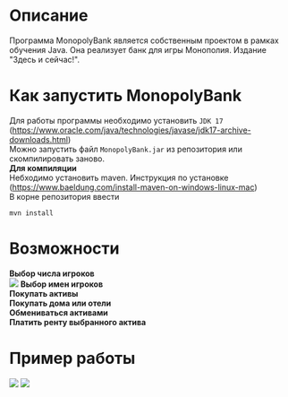 # Описание
Программа MonopolyBank является собственным проектом в рамках обучения Java.
Она реализует банк для игры Монополия. Издание "Здесь и сейчас!".
# Как запустить MonopolyBank
Для работы программы необходимо установить `JDK 17` (https://www.oracle.com/java/technologies/javase/jdk17-archive-downloads.html)
<br/>
Можно запустить файл `MonopolyBank.jar` из репозитория или скомпилировать заново.<br/>
**Для компиляции**<br/>
Небходимо установить maven. Инструкция по установке (https://www.baeldung.com/install-maven-on-windows-linux-mac)
<br/>
В корне репозитория ввести
```
mvn install
```
# Возможности
**Выбор числа игроков**<br/>
![](https://github.com/dwanett/cub3d/blob/master/gif/1.gif)
**Выбор имен игроков**<br/>
**Покупать активы**<br/>
**Покупать дома или отели**<br/>
**Обмениваться активами**<br/>
**Платить ренту выбранного актива**<br/>
# Пример работы
![](https://github.com/dwanett/cub3d/blob/master/gif/1.gif)
![](https://github.com/dwanett/cub3d/blob/master/gif/2.gif)
